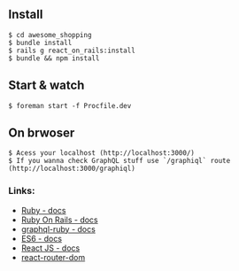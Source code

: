 
## Install

    $ cd awesome_shopping
    $ bundle install
    $ rails g react_on_rails:install
    $ bundle && npm install


## Start & watch

    $ foreman start -f Procfile.dev

## On brwoser

    $ Acess your localhost (http://localhost:3000/)
    $ If you wanna check GraphQL stuff use `/graphiql` route (http://localhost:3000/graphiql)


### Links:
* [Ruby - docs](http://ruby-doc.org/)
* [Ruby On Rails - docs](http://guides.rubyonrails.org/)
* [graphql-ruby - docs](http://graphql-ruby.org/development/)
* [ES6 - docs](http://es6-features.org/)
* [React JS - docs](https://facebook.github.io/react/docs/)
* [react-router-dom](https://github.com/ReactTraining/react-router/tree/master/packages/react-router-dom)
